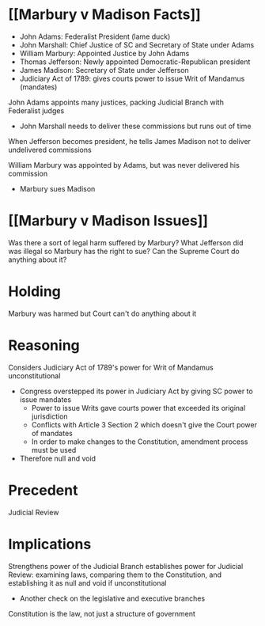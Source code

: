 # [[Marbury v Madison Facts]]
- John Adams: Federalist President (lame duck)
- John Marshall: Chief Justice of SC and Secretary of State under Adams
- William Marbury: Appointed Justice by John Adams 
- Thomas Jefferson: Newly appointed Democratic-Republican president 
- James Madison: Secretary of State under Jefferson
- Judiciary Act of 1789: gives courts power to issue Writ of Mandamus (mandates)

John Adams appoints many justices, packing Judicial Branch with Federalist judges 
- John Marshall needs to deliver these commissions but runs out of time 

When Jefferson becomes president, he tells James Madison not to deliver undelivered commissions

William Marbury was appointed by Adams, but was never delivered his commission
- Marbury sues Madison

# [[Marbury v Madison Issues]]
Was there a sort of legal harm suffered by Marbury?
What Jefferson did was illegal so Marbury has the right to sue?
Can the Supreme Court do anything about it? 

# Holding
Marbury was harmed but Court can't do anything about it

# Reasoning
Considers Judiciary Act of 1789's power for Writ of Mandamus unconstitutional
- Congress overstepped its power in Judiciary Act by giving SC power to issue mandates
	- Power to issue Writs gave courts power that exceeded its original jurisdiction 
	- Conflicts with Article 3 Section 2 which doesn't give the Court power of mandates 
	- In order to make changes to the Constitution, amendment process must be used
- Therefore null and void

# Precedent 
Judicial Review

# Implications
Strengthens power of the Judicial Branch establishes power for Judicial Review: examining laws, comparing them to the Constitution, and establishing it as null and void if unconstitutional
- Another check on the legislative and executive branches

Constitution is the law, not just a structure of government

